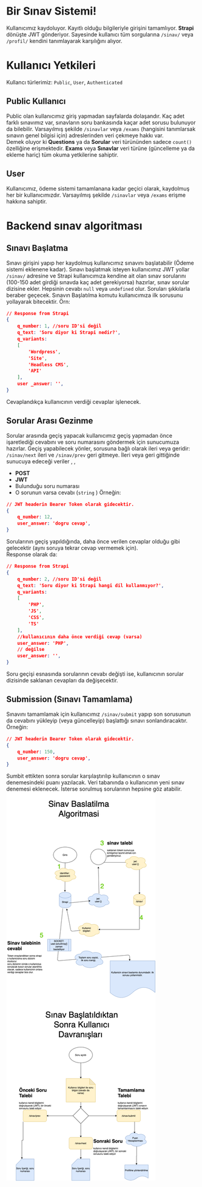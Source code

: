 # Bir Sınav Sistemi!

Kullanıcımız kaydoluyor. Kayıtlı olduğu bilgileriyle girişini tamamlıyor. **Strapi** dönüşte JWT gönderiyor. Sayesinde kullanıcı tüm sorgularına `/sinav/` veya `/profil/` kendini tanımlayarak karşılığını alıyor. 


# Kullanıcı Yetkileri
Kullancı türlerimiz: `Public`, `User`, `Authenticated`


## Public Kullanıcı

Public olan kullanıcımız giriş yapmadan sayfalarda dolaşandır. Kaç adet farklı sınavımız var, sınavların soru bankasında kaçar adet sorusu bulunuyor da bilebilir. Varsayılmış şekilde `/sinavlar` veya `/exams` (hangisini tanımlarsak sınavın genel bilgisi için) adreslerinden veri çekmeye hakkı var.  
Demek oluyor ki **Questions** ya da **Sorular** veri türününden sadece `count()` özelliğine erişmektedir. **Exams** veya **Sınavlar** veri türüne (güncelleme ya da ekleme hariç) tüm okuma yetkilerine sahiptir.

## User

Kullanıcımız, ödeme sistemi tamamlanana kadar geçici olarak, kaydolmuş her bir kullanıcımızdır. Varsayılmış şekilde `/sinavlar` veya `/exams` erişme hakkına sahiptir.

# Backend sınav algoritması
## Sınavı Başlatma
Sınavı girişini yapıp her kaydolmuş kullanıcımız sınavını başlatabilir (Ödeme sistemi eklenene kadar). Sınavı başlatmak isteyen kullanıcımız JWT yollar `/sinav/` adresine ve Strapi kullanıcımıza kendine ait olan sınav sorularını (100-150 adet girdiği sınavda kaç adet gerekiyorsa) hazırlar, sınav sorular dizisine ekler. Hepsinin cevabı `null` veya `undefined` olur. Soruları şıkkılarla beraber geçecek. Sınavın Başlatılma komutu kullanıcımıza ilk sorusunu yollayarak bitecektir. Örn:
```json
// Response from Strapi
{
	q_number: 1, //soru ID'si değil
	q_text: 'Soru diyor ki Strapi nedir?',
	q_variants: 
	[
		'Wordpress',
		'Site',
		'Headless CMS',
		'API'
	],
	user _answer: '',
}
```
Cevaplandıkça kullanıcının verdiği cevaplar işlenecek.

## Sorular Arası Gezinme
Sorular arasında geçiş yapacak kullanıcımız geçiş yapmadan önce işaretlediği cevabını ve soru numarasını göndermek için sunucumuza hazırlar. Geçiş yapabilecek yönler, sorusuna bağlı olarak ileri veya geridir: `/sinav/next` ileri ve `/sinav/prev` geri gitmeye. İleri veya geri gittiğinde sunucuya  edeceği veriler , , 

 - **POST**
 - **JWT**
 - Bulunduğu soru numarası
 - O sorunun varsa cevabı (`string` )
Örneğin:
```json
// JWT headerin Bearer Token olarak gidecektir.
{
	q_number: 12,
	user_answer: 'dogru cevap',
}
```
Sorularının geçiş yapıldığında, daha önce verilen cevaplar olduğu gibi gelecektir (aynı soruya tekrar cevap vermemek için).  
Response olarak da:
```json
// Response from Strapi
{
	q_number: 2, //soru ID'si değil
	q_text: 'Soru diyor ki Strapi hangi dil kullanmıyor?',
	q_variants: 
	[
		'PHP',
		'JS',
		'CSS',
		'TS'
	],
	//kullanıcının daha önce verdiği cevap (varsa)
	user_answer: 'PHP',
	// değilse
	user_answer: '',
}
```
 Soru geçişi esnasında sorularının cevabı değişti ise, kullanıcının sorular dizisinde saklanan cevapları da değişecektir.
## Submission (Sınavı Tamamlama)
Sınavını tamamlamak için kullanıcımız `/sinav/submit` yapıp son sorusunun da cevabını yükleyip (veya güncelleyip) başlattığı sınavı sonlandıracaktır. 
Örneğin:
```json
// JWT headerin Bearer Token olarak gidecektir.
{
	q_number: 150,
	user_answer: 'dogru cevap',
}
```
Sumbit ettikten sonra sorular karşılaştırılıp kullanıcının o sınav denemesindeki puanı yazılacak. Veri tabanında o kullanıcının yeni sınav denemesi eklenecek. İsterse sorulmuş sorularının hepsine göz atabilir.
![Sınavın İşleyişi](https://github.com/litehacker/strapi-quiz/blob/master/frontend/S%C4%B1nav%C4%B1n%20Algoritmas%C4%B1.png)